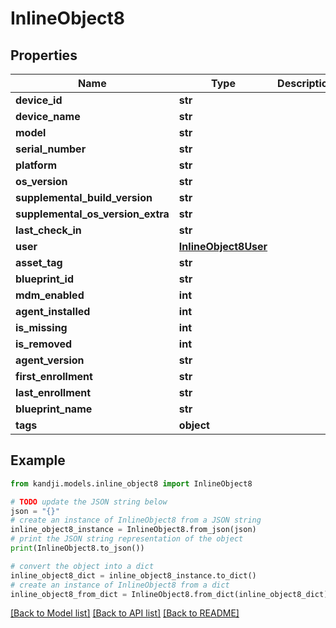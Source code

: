 # InlineObject8


## Properties

Name | Type | Description | Notes
------------ | ------------- | ------------- | -------------
**device_id** | **str** |  | [optional] 
**device_name** | **str** |  | [optional] 
**model** | **str** |  | [optional] 
**serial_number** | **str** |  | [optional] 
**platform** | **str** |  | [optional] 
**os_version** | **str** |  | [optional] 
**supplemental_build_version** | **str** |  | [optional] 
**supplemental_os_version_extra** | **str** |  | [optional] 
**last_check_in** | **str** |  | [optional] 
**user** | [**InlineObject8User**](InlineObject8User.md) |  | [optional] 
**asset_tag** | **str** |  | [optional] 
**blueprint_id** | **str** |  | [optional] 
**mdm_enabled** | **int** |  | [optional] 
**agent_installed** | **int** |  | [optional] 
**is_missing** | **int** |  | [optional] 
**is_removed** | **int** |  | [optional] 
**agent_version** | **str** |  | [optional] 
**first_enrollment** | **str** |  | [optional] 
**last_enrollment** | **str** |  | [optional] 
**blueprint_name** | **str** |  | [optional] 
**tags** | **object** |  | [optional] 

## Example

```python
from kandji.models.inline_object8 import InlineObject8

# TODO update the JSON string below
json = "{}"
# create an instance of InlineObject8 from a JSON string
inline_object8_instance = InlineObject8.from_json(json)
# print the JSON string representation of the object
print(InlineObject8.to_json())

# convert the object into a dict
inline_object8_dict = inline_object8_instance.to_dict()
# create an instance of InlineObject8 from a dict
inline_object8_from_dict = InlineObject8.from_dict(inline_object8_dict)
```
[[Back to Model list]](../README.md#documentation-for-models) [[Back to API list]](../README.md#documentation-for-api-endpoints) [[Back to README]](../README.md)


